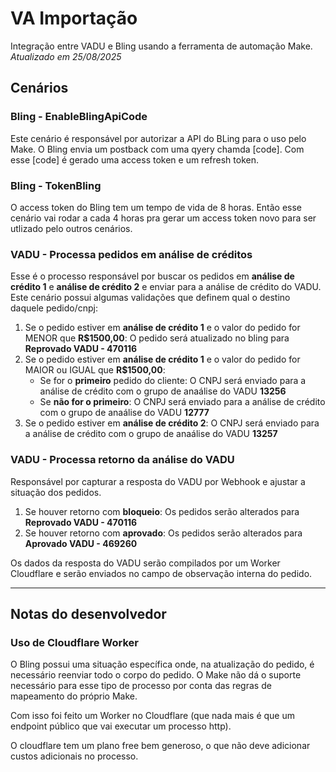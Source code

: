 # VA Importação
Integração entre VADU e Bling usando a ferramenta de automação Make.
*Atualizado em 25/08/2025*

## Cenários
### Bling - EnableBlingApiCode
Este cenário é responsável por autorizar a API do BLing para o uso pelo Make.
O Bling envia um postback com uma qyery chamda [code]. Com esse [code] é gerado uma access token e um refresh token.

### Bling - TokenBling
O access token do Bling tem um tempo de vida de 8 horas. Então esse cenário vai rodar a cada 4 horas pra gerar um access token novo para ser utlizado pelo outros cenários.

### VADU - Processa pedidos em análise de créditos
Esse é o processo responsável por buscar os pedidos em **análise de crédito 1** e **análise de crédito 2** e enviar para a análise de crédito do VADU.
Este cenário possui algumas validações que definem qual o destino daquele pedido/cnpj:

1. Se o pedido estiver em **análise de crédito 1** e o valor do pedido for MENOR que **R$1500,00**: O pedido será atualizado no bling para **Reprovado VADU - 470116**
2. Se o pedido estiver em **análise de crédito 1** e o valor do pedido for MAIOR ou IGUAL que **R$1500,00**: 
   - Se for o **primeiro** pedido do cliente:  O CNPJ será enviado para a análise de crédito com o grupo de anaálise do VADU **13256**
   - Se **não for o primeiro**: O CNPJ será enviado para a análise de crédito com o grupo de anaálise do VADU **12777**
3. Se o pedido estiver em **análise de crédito 2**: O CNPJ será enviado para a análise de crédito com o grupo de anaálise do VADU **13257**

### VADU - Processa retorno da análise do VADU
Responsável por capturar a resposta do VADU por Webhook e ajustar a situação dos pedidos.
1. Se houver retorno com **bloqueio**: Os pedidos serão alterados para **Reprovado VADU - 470116**
2. Se houver retorno com **aprovado**: Os pedidos serão alterados para **Aprovado VADU - 469260**

Os dados da resposta do VADU serão compilados por um Worker Cloudflare e serão enviados no campo de observação interna do pedido.

---
## Notas do desenvolvedor
### Uso de Cloudflare Worker
O Bling possui uma situação específica onde, na atualização do pedido, é necessário reenviar todo o corpo do pedido. O Make não dá o suporte necessário para esse tipo de processo por conta das regras de mapeamento do próprio Make. 

Com isso foi feito um Worker no Cloudflare (que nada mais é que um endpoint público que vai executar um processo http).

O cloudflare tem um plano free bem generoso, o que não deve adicionar custos adicionais no processo. 